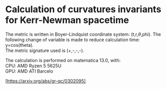 # Calculation of curvatures invariants for Kerr-Newman spacetime

The metric is written in Boyer-Lindquist coordinate system: (t,r,$\theta$,phi). The following change of variable is made to reduce calculation time: y=cos(theta).  
The metric signature used is (+,-,-,-).  

The calculation is performed on matematica 13.0, with:  
CPU: AMD Ryzen 5 5625U  
GPU: AMD ATI Barcelo

[https://arxiv.org/abs/gr-qc/0302095]
